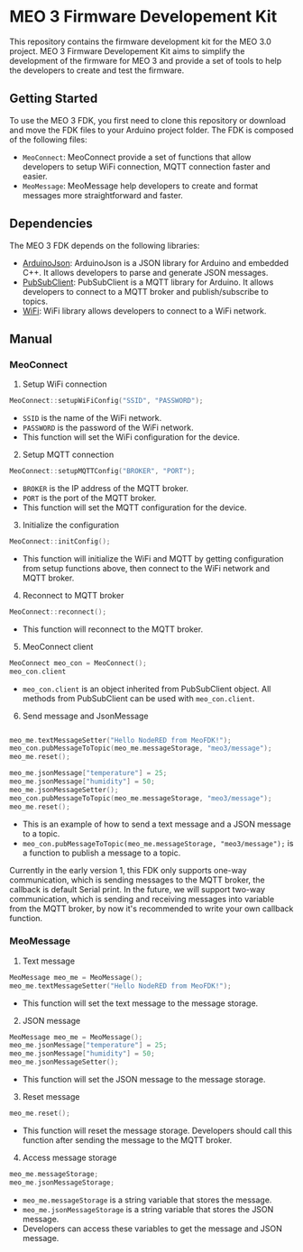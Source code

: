# MEO 3 Firmware Developement Kit

This repository contains the firmware development kit for the MEO 3.0 project. MEO 3 Firmware Developement Kit aims to simplify the development of the firmware for MEO 3 and provide a set of tools to help the developers to create and test the firmware.

## Getting Started

To use the MEO 3 FDK, you first need to clone this repository or download and move the FDK files to your Arduino project folder. The FDK is composed of the following files:

- `MeoConnect`: MeoConnect provide a set of functions that allow developers to setup WiFi connection, MQTT connection faster and easier.
- `MeoMessage`: MeoMessage help developers to create and format messages more straightforward and faster.

## Dependencies

The MEO 3 FDK depends on the following libraries:
- [ArduinoJson](https://arduinojson.org/): ArduinoJson is a JSON library for Arduino and embedded C++. It allows developers to parse and generate JSON messages.
- [PubSubClient](https://pubsubclient.knolleary.net/): PubSubClient is a MQTT library for Arduino. It allows developers to connect to a MQTT broker and publish/subscribe to topics.
- [WiFi](https://www.arduino.cc/en/Reference/WiFi): WiFi library allows developers to connect to a WiFi network.

## Manual

### MeoConnect

1. Setup WiFi connection
```cpp
MeoConnect::setupWiFiConfig("SSID", "PASSWORD");
```
- `SSID` is the name of the WiFi network.
- `PASSWORD` is the password of the WiFi network.
- This function will set the WiFi configuration for the device.

2. Setup MQTT connection
```cpp
MeoConnect::setupMQTTConfig("BROKER", "PORT");
```
- `BROKER` is the IP address of the MQTT broker.
- `PORT` is the port of the MQTT broker.
- This function will set the MQTT configuration for the device.

3. Initialize the configuration
```cpp
MeoConnect::initConfig();
```
- This function will initialize the WiFi and MQTT by getting configuration from setup functions above, then connect to the WiFi network and MQTT broker.

4. Reconnect to MQTT broker
```cpp
MeoConnect::reconnect();
```
- This function will reconnect to the MQTT broker.

5. MeoConnect client
```cpp
MeoConnect meo_con = MeoConnect();
meo_con.client
```
- `meo_con.client` is an object inherited from PubSubClient object. All methods from PubSubClient can be used with `meo_con.client`.

6. Send message and JsonMessage
```cpp

meo_me.textMessageSetter("Hello NodeRED from MeoFDK!");
meo_con.pubMessageToTopic(meo_me.messageStorage, "meo3/message");
meo_me.reset();

meo_me.jsonMessage["temperature"] = 25;
meo_me.jsonMessage["humidity"] = 50;
meo_me.jsonMessageSetter();
meo_con.pubMessageToTopic(meo_me.messageStorage, "meo3/message");
meo_me.reset();
```

- This is an example of how to send a text message and a JSON message to a topic.
- `meo_con.pubMessageToTopic(meo_me.messageStorage, "meo3/message");` is a function to publish a message to a topic.

Currently in the early version 1, this FDK only supports one-way communication, which is sending messages to the MQTT broker, the callback is default Serial print. In the future, we will support two-way communication, which is sending and receiving messages into variable from the MQTT broker, by now it's recommended to write your own callback function.

### MeoMessage

1. Text message
```cpp
MeoMessage meo_me = MeoMessage();
meo_me.textMessageSetter("Hello NodeRED from MeoFDK!");
```
- This function will set the text message to the message storage.

2. JSON message
```cpp
MeoMessage meo_me = MeoMessage();
meo_me.jsonMessage["temperature"] = 25;
meo_me.jsonMessage["humidity"] = 50;
meo_me.jsonMessageSetter();
```
- This function will set the JSON message to the message storage.

3. Reset message
```cpp
meo_me.reset();
```
- This function will reset the message storage. Developers should call this function after sending the message to the MQTT broker.

4. Access message storage
```cpp
meo_me.messageStorage;
meo_me.jsonMessageStorage;
```
- `meo_me.messageStorage` is a string variable that stores the message.
- `meo_me.jsonMessageStorage` is a string variable that stores the JSON message.
- Developers can access these variables to get the message and JSON message.
